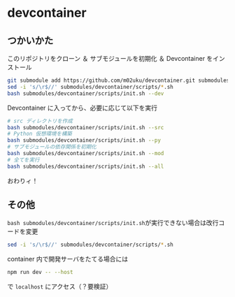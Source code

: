 # devcontainer

## つかいかた

このリポジトリをクローン ＆ サブモジュールを初期化 ＆ Devcontainer をインストール

```bash
git submodule add https://github.com/m02uku/devcontainer.git submodules/devcontainer
sed -i 's/\r$//' submodules/devcontainer/scripts/*.sh
bash submodules/devcontainer/scripts/init.sh --dev
```

Devcontainer に入ってから、必要に応じて以下を実行

```bash
# src ディレクトリを作成
bash submodules/devcontainer/scripts/init.sh --src
# Python 仮想環境を構築
bash submodules/devcontainer/scripts/init.sh --py
# サブモジュールの依存関係を初期化
bash submodules/devcontainer/scripts/init.sh --mod
# 全てを実行
bash submodules/devcontainer/scripts/init.sh --all
```

おわりィ！

## その他

`bash submodules/devcontainer/scripts/init.sh`が実行できない場合は改行コードを変更

```bash
sed -i 's/\r$//' submodules/devcontainer/scripts/*.sh
```

container 内で開発サーバをたてる場合には

```bash
npm run dev -- --host
```

で `localhost` にアクセス（？要検証）
